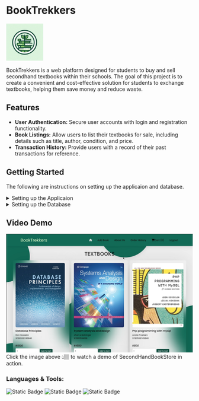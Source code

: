

# BookTrekkers
<img src="BooktrekkerLogo.jfif" alt="BootrekkerLogo" width="100"/>

BookTrekkers is a web platform designed for students to buy and sell secondhand textbooks within their schools. The goal of this project is to create a convenient and cost-effective solution for students to exchange textbooks, helping them save money and reduce waste.


## Features

- **User Authentication:** Secure user accounts with login and registration functionality.
- **Book Listings:** Allow users to list their textbooks for sale, including details such as title, author, condition, and price.
- **Transaction History:** Provide users with a record of their past transactions for reference.

## Getting Started
The following are instructions on setting up the applicaion and database.
<details>
  <summary>Setting up the Applicaion</summary>
  
1. Clone the repository or download the zip folder.
2. Make sure you have xampp if not here how to install it: [Installing XAMPP](https://www.youtube.com/watch?v=aYA7B6xQC3Q)
3. Once downloaded move the cloned/unzipped folder into the htdocs folder. Following is the file htdocs file locaion:
  ```
C:\xampp\htdocs
  ```
 4. Open xampp application and start “Apache” and “MySQL”.
 5. Once started paste the following in the browser URL to run the application :
```
    http://localhost/SecondHandBookStore/index.php.
```
  6. The application will now run and at the top left it will say **"Connection Error"** as we have not yet created the database.

</details>

<details>
  <summary>Setting up the Database</summary>
  
  1.  Now go to phpmyadmin in xampp by clicking Admin of “MySQL” by the Actions section or paste the following into the browser URL: 
  
```
  http://localhost/phpmyadmin/.
```
  2. Now that phpMyAdmin is open click the tab at the top that says SQL and paste the following and click the ‘Go’ button at the bottom in the blue background:
```
  CREATE DATABASE bookstore;
```
  3. You should now be able to see you new ‘bookstore’ database in the side panel on the left. Now click and navigate into that database and you will know that you are in it when you see the following in the top of the webpage:
![image](https://github.com/Tobyrams/SecondHandBookStore/assets/87528122/4381d375-ed4c-4876-bd9b-b454750e17c8)

  4.  Now click on the SQL tab again and paste the following to create the necessary tables:
```
CREATE TABLE tbluser(
ID int primary key AUTO_INCREMENT,
FName varchar(255),
LName varchar(255),
Email varchar(255),
Password varchar(255),
ULevel varchar(10)
);

CREATE TABLE cart(
    id int primary key AUTO_INCREMENT ,
    user_email text(100),
    title text(100),
    price int(100),
    image text(100),
    quantity int(100),
    author text(100),
    isbn text(100)
);

CREATE TABLE tblorder(
    id int primary key AUTO_INCREMENT ,
    user_email text(100),
    title text(100),
    price int(100),
    image text(100),
    quantity int(100),
    author text(100),
    isbn text(100)
);
```
  
  5.  Now navigate into the tbluser table in the sidebar to the left and the table will be empty as illistrated in the following:
   ![image](https://github.com/Tobyrams/SecondHandBookStore/assets/87528122/7e863b67-3a3b-4667-9313-78fca6da8f32)
  
  6.  Now redirect back to the application and click on the “Create an account” which will direct us to the Register page.
 
  7.  Enter the following details and click register:
```
Name: Kyle

Surname: Doe

Email: KyleDoe@gmail.com

Password: password.123
```
  8.  You will be redirected to the Login page. Now lets go back to the database in phpmyadmin, when you refresh the page you will now see that our new person have been recorded:
![image](https://github.com/Tobyrams/SecondHandBookStore/assets/87528122/6ee43443-a5b8-40e3-8ddf-2d337831e401)

  9.  Click the edit button by their name, we need to make their ULevel as admin:
  ![image](https://github.com/Tobyrams/SecondHandBookStore/assets/87528122/73220505-0519-4ffa-88d8-050807af96dd)
  
  10.  Change the ULevel from ‘pending’ to ‘admin’ and click go:
  ![image](https://github.com/Tobyrams/SecondHandBookStore/assets/87528122/3759d791-4382-4eb0-9d52-8262d5291de5)

  11.  Good job! The applicaion is now ready, you can now watch the video on how to use the application.



</details>


## Video Demo



[![SecondHandBookStore Demo](https://github.com/Tobyrams/DigitalResume/blob/main/assets/BookStore.png)](https://youtu.be/Sob6TSLgPwc?si=SqAIdXXGtgbZHcYK)
Click the image above 👆🏽 to watch a demo of SecondHandBookStore in action.

### Languages & Tools:

![Static Badge](https://img.shields.io/badge/HTML-orange?style=for-the-badge&logoColor=orange)
![Static Badge](https://img.shields.io/badge/CSS-purple?style=for-the-badge&logoColor=purple)
![Static Badge](https://img.shields.io/badge/PHP-darkblue?style=for-the-badge&logoColor=darkblue)
